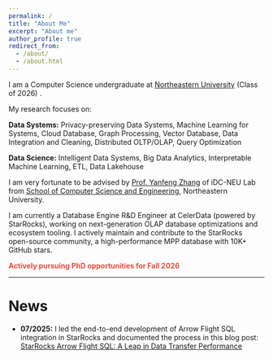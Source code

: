 ```yaml
---
permalink: /
title: "About Me"
excerpt: "About me"
author_profile: true
redirect_from: 
  - /about/
  - /about.html
---
```


I am a Computer Science undergraduate at [Northeastern University](https://english.neu.edu.cn/) (Class of 2026) .

My research focuses on:

**Data Systems:** Privacy-preserving Data Systems, Machine Learning for Systems, Cloud Database, Graph Processing, Vector Database, Data Integration and Cleaning, Distributed OLTP/OLAP, Query Optimization

**Data Science:** Intelligent Data Systems, Big Data Analytics, Interpretable Machine Learning, ETL, Data Lakehouse

I am very fortunate to be advised by [Prof. Yanfeng Zhang](http://faculty.neu.edu.cn/zhangyf/en/index.htm) of iDC-NEU Lab from [School of Computer Science and Engineering](http://www.cse.neu.edu.cn/), Northeastern University.

I am currently a Database Engine R&D Engineer at CelerData (powered by StarRocks), working on next-generation OLAP database optimizations and ecosystem tooling. I actively maintain and contribute to the StarRocks open-source community, a high-performance MPP database with 10K+ GitHub stars.

<span style="color: #e74c3c; font-weight: bold;">Actively pursuing PhD opportunities for Fall 2026</span>

---
# News
* **07/2025:** I led the end-to-end development of Arrow Flight SQL integration in StarRocks and documented the process in this blog post: [StarRocks Arrow Flight SQL: A Leap in Data Transfer Performance](https://medium.com/@z3253345336/starrocks-arrow-flight-sql-数据传输性能的跃迁之路-b9a54c55f48e)
